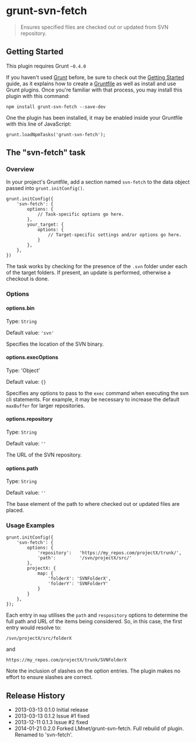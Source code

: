 # grunt-svn-fetch

> Ensures specified files are checked out or updated from SVN repository.

## Getting Started
This plugin requires Grunt `~0.4.0`

If you haven't used [Grunt](http://gruntjs.com/) before, be sure to check out the [Getting Started](http://gruntjs.com/getting-started) guide, as it explains how to create a [Gruntfile](http://gruntjs.com/sample-gruntfile) as well as install and use Grunt plugins. Once you're familiar with that process, you may install this plugin with this command:

	npm install grunt-svn-fetch --save-dev

One the plugin has been installed, it may be enabled inside your Gruntfile with this line of JavaScript:

	grunt.loadNpmTasks('grunt-svn-fetch');

## The "svn-fetch" task

### Overview
In your project's Gruntfile, add a section named `svn-fetch` to the data object passed into `grunt.initConfig()`.

	grunt.initConfig({
		'svn-fetch': {
			options: {
				// Task-specific options go here.
			},
			your_target: {
				options: {
					// Target-specific settings and/or options go here.
				}
			},
		},
	})

The task works by checking for the presence of the ```.svn``` folder under each of the target folders. If present, an update is performed, otherwise a checkout is done.

### Options

#### options.bin
Type: `String`

Default value: `'svn'`

Specifies the location of the SVN binary.

#### options.execOptions
Type: 'Object'

Default value: `{}`

Specifies any options to pass to the `exec` command when executing the svn cli statements. For example, it may be necessary to increase the default `maxBuffer` for larger repositories.

#### options.repository
Type: `String`

Default value: `''`

The URL of the SVN repository.

#### options.path
Type: `String`

Default value: `''`

The base element of the path to where checked out or updated files are placed.

### Usage Examples

	grunt.initConfig({
		'svn-fetch': {
			options: {
				'repository':	'https://my_repos.com/projectX/trunk/',
				'path': 		'/svn/projectX/src/'
			},
			projectX: {
	    		map: {
			    	'folderX': 'SVNFolderX',
					'folderY': 'SVNFolderY'
				}
			}
	    },
	});

Each entry in ```map``` utilises the ```path``` and ```respository``` options to determine the full path and URL of the items being considered. So, in this case, the first entry would resolve to:

	/svn/projectX/src/folderX

and

	https://my_repos.com/projectX/trunk/SVNFolderX

Note the inclusion of slashes on the option entries. The plugin makes no effort to ensure slashes are correct.

## Release History
* 2013-03-13 0.1.0 Initial release
* 2013-03-13 0.1.2 Issue #1 fixed
* 2013-12-11 0.1.3 Issue #2 fixed
* 2014-01-21 0.2.0 Forked LMnet/grunt-svn-fetch. Full rebuild of plugin. Renamed to 'svn-fetch'.